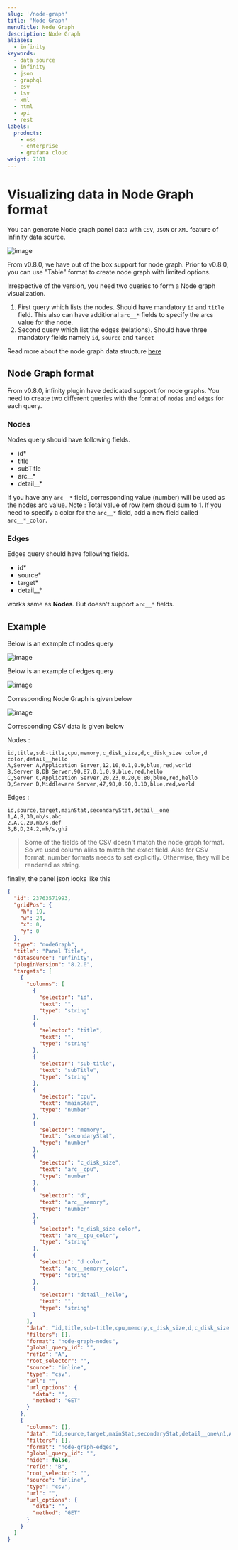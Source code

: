 ```yaml
---
slug: '/node-graph'
title: 'Node Graph'
menuTitle: Node Graph
description: Node Graph
aliases:
  - infinity
keywords:
  - data source
  - infinity
  - json
  - graphql
  - csv
  - tsv
  - xml
  - html
  - api
  - rest
labels:
  products:
    - oss
    - enterprise
    - grafana cloud
weight: 7101
---
```


# Visualizing data in Node Graph format

You can generate Node graph panel data with `CSV`, `JSON` or `XML` feature of Infinity data source.

![image](https://user-images.githubusercontent.com/153843/139112671-dee6a9aa-5165-4526-bc8a-7ce36c45181e.png#center)

From v0.8.0, we have out of the box support for node graph. Prior to v0.8.0, you can use "Table" format to create node graph with limited options.

Irrespective of the version, you need two queries to form a Node graph visualization.

1. First query which lists the nodes. Should have mandatory `id` and `title` field. This also can have additional `arc__*` fields to specify the arcs value for the node.
2. Second query which list the edges (relations). Should have three mandatory fields namely `id`, `source` and `target`

Read more about the node graph data structure [here](https://grafana.com/docs/grafana/latest/visualizations/node-graph/)

## Node Graph format

From v0.8.0, infinity plugin have dedicated support for node graphs. You need to create two different queries with the format of `nodes` and `edges` for each query.

### Nodes

Nodes query should have following fields.

- id\*
- title
- subTitle
- arc\_\_\*
- detail\_\_\*

If you have any `arc__*` field, corresponding value (number) will be used as the nodes arc value. Note : Total value of row item should sum to 1. If you need to specify a color for the `arc__*` field, add a new field called `arc__*_color`.

### Edges

Edges query should have following fields.

- id\*
- source\*
- target\*
- detail\_\_\*

works same as **Nodes**. But doesn't support `arc__*` fields.

## Example

Below is an example of nodes query

![image](https://user-images.githubusercontent.com/153843/139114480-bd5c8571-4374-4ec0-8af0-224cc73ba3d8.png#center)

Below is an example of edges query

![image](https://user-images.githubusercontent.com/153843/139114526-5ffabaf1-7722-4205-9347-9496a9485306.png#center)

Corresponding Node Graph is given below

![image](https://user-images.githubusercontent.com/153843/139114591-2203f878-bb7d-4111-aaac-fe3bbc99bd6b.png#center)

Corresponding CSV data is given below

Nodes :

```csv
id,title,sub-title,cpu,memory,c_disk_size,d,c_disk_size color,d color,detail__hello
A,Server A,Application Server,12,10,0.1,0.9,blue,red,world
B,Server B,DB Server,90,87,0.1,0.9,blue,red,hello
C,Server C,Application Server,20,23,0.20,0.80,blue,red,hello
D,Server D,Middleware Server,47,98,0.90,0.10,blue,red,world
```

Edges :

```csv
id,source,target,mainStat,secondaryStat,detail__one
1,A,B,30,mb/s,abc
2,A,C,20,mb/s,def
3,B,D,24.2,mb/s,ghi
```

> Some of the fields of the CSV doesn't match the node graph format. So we used column alias to match the exact field. Also for CSV format, number formats needs to set explicitly. Otherwise, they will be rendered as string.

finally, the panel json looks like this

```json
{
  "id": 23763571993,
  "gridPos": {
    "h": 19,
    "w": 24,
    "x": 0,
    "y": 0
  },
  "type": "nodeGraph",
  "title": "Panel Title",
  "datasource": "Infinity",
  "pluginVersion": "8.2.0",
  "targets": [
    {
      "columns": [
        {
          "selector": "id",
          "text": "",
          "type": "string"
        },
        {
          "selector": "title",
          "text": "",
          "type": "string"
        },
        {
          "selector": "sub-title",
          "text": "subTitle",
          "type": "string"
        },
        {
          "selector": "cpu",
          "text": "mainStat",
          "type": "number"
        },
        {
          "selector": "memory",
          "text": "secondaryStat",
          "type": "number"
        },
        {
          "selector": "c_disk_size",
          "text": "arc__cpu",
          "type": "number"
        },
        {
          "selector": "d",
          "text": "arc__memory",
          "type": "number"
        },
        {
          "selector": "c_disk_size color",
          "text": "arc__cpu_color",
          "type": "string"
        },
        {
          "selector": "d color",
          "text": "arc__memory_color",
          "type": "string"
        },
        {
          "selector": "detail__hello",
          "text": "",
          "type": "string"
        }
      ],
      "data": "id,title,sub-title,cpu,memory,c_disk_size,d,c_disk_size color,d color,detail__hello\nA,Server A,Application Server,12,10,0.1,0.9,blue,red,world\nB,Server B,DB Server,90,87,0.1,0.9,blue,red,hello\nC,Server C,Application Server,20,23,0.20,0.80,blue,red,hello\nD,Server D,Middleware Server,47,98,0.90,0.10,blue,red,world",
      "filters": [],
      "format": "node-graph-nodes",
      "global_query_id": "",
      "refId": "A",
      "root_selector": "",
      "source": "inline",
      "type": "csv",
      "url": "",
      "url_options": {
        "data": "",
        "method": "GET"
      }
    },
    {
      "columns": [],
      "data": "id,source,target,mainStat,secondaryStat,detail__one\n1,A,B,30,mb/s,abc\n2,A,C,20,mb/s,def\n3,B,D,24.2,mb/s,ghi",
      "filters": [],
      "format": "node-graph-edges",
      "global_query_id": "",
      "hide": false,
      "refId": "B",
      "root_selector": "",
      "source": "inline",
      "type": "csv",
      "url": "",
      "url_options": {
        "data": "",
        "method": "GET"
      }
    }
  ]
}
```
